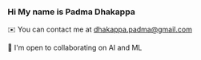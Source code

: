 ### Hi My name is Padma Dhakappa
✉️  You can contact me at dhakappa.padma@gmail.com

🤝  I'm open to collaborating on AI and ML

<!--
**PadmaDhakappa/PadmaDhakappa** is a ✨ _special_ ✨ repository because its `README.md` (this file) appears on your GitHub profile.

Here are some ideas to get you started:

- 🔭 I’m currently working on ...
- 🌱 I’m currently learning ...
- 👯 I’m looking to collaborate on ...
- 🤔 I’m looking for help with ...
- 💬 Ask me about ...
- 📫 How to reach me: ...
- 😄 Pronouns: ...
- ⚡ Fun fact: ...
-->

